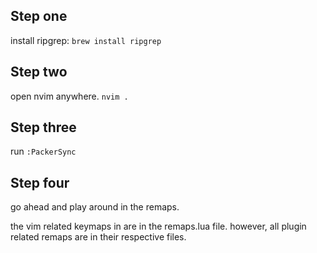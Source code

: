 ## Step one
install ripgrep: `brew install ripgrep`

## Step two
open nvim anywhere. `nvim .`

## Step three
run `:PackerSync`

## Step four
go ahead and play around in the remaps.

the vim related keymaps in are in the remaps.lua file. however, all
plugin related remaps are in their respective files.


